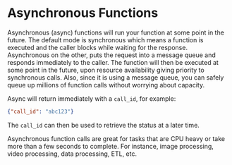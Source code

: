 # Asynchronous Functions

Asynchronous (async) functions will run your function at some point in the future. The default mode is synchronous which means
a function is executed and the caller blocks while waiting for the response. Asynchronous on the other, puts the request into a 
message queue and responds immediately to the caller. The function will then be executed at some point in the future, upon resource availability giving priority
to synchronous calls. Also, since it is using a message queue, you can safely queue up millions of function calls without worrying about
capacity. 

Async will return immediately with a `call_id`, for example:

```json
{"call_id": "abc123"}
```

The `call_id` can then be used to retrieve the status at a later time. 

Asynchronous function calls are great for tasks that are CPU heavy or take more than a few seconds to complete.
For instance, image processing, video processing, data processing, ETL, etc.